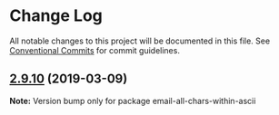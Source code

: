 # Change Log

All notable changes to this project will be documented in this file.
See [Conventional Commits](https://conventionalcommits.org) for commit guidelines.

## [2.9.10](https://gitlab.com/codsen/codsen/compare/email-all-chars-within-ascii@2.9.9...email-all-chars-within-ascii@2.9.10) (2019-03-09)

**Note:** Version bump only for package email-all-chars-within-ascii
